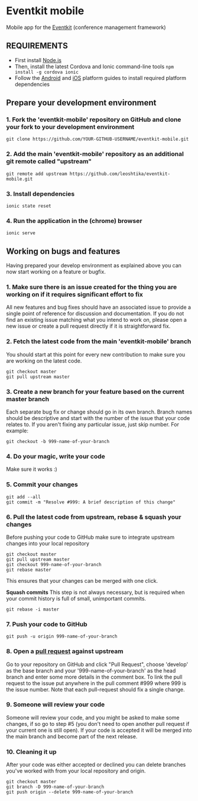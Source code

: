 Eventkit mobile 
========
Mobile app for the [Eventkit](https://github.com/leoshtika/eventkit) (conference management framework)


REQUIREMENTS
------------

- First install [Node.js](https://nodejs.org/en/)
- Then, install the latest Cordova and Ionic command-line tools `npm install -g cordova ionic`
- Follow the [Android](http://cordova.apache.org/docs/en/latest/guide/platforms/android/index.html) and [iOS](http://cordova.apache.org/docs/en/latest/guide/platforms/ios/index.html) platform guides to install required platform dependencies

Prepare your development environment
------------------------------------

### 1. Fork the 'eventkit-mobile' repository on GitHub and clone your fork to your development environment
```
git clone https://github.com/YOUR-GITHUB-USERNAME/eventkit-mobile.git
```

### 2. Add the main 'eventkit-mobile' repository as an additional git remote called "upstream"
```
git remote add upstream https://github.com/leoshtika/eventkit-mobile.git
```

### 3. Install dependencies
```
ionic state reset
```

### 4. Run the application in the (chrome) browser
```
ionic serve
```


Working on bugs and features
----------------------------
Having prepared your develop environment as explained above you can now start working on a feature or bugfix.

### 1. Make sure there is an issue created for the thing you are working on if it requires significant effort to fix
All new features and bug fixes should have an associated issue to provide a single point of reference for discussion 
and documentation.
If you do not find an existing issue matching what you intend to work on, please open a new issue or create 
a pull request directly if it is straightforward fix.

### 2. Fetch the latest code from the main 'eventkit-mobile' branch
You should start at this point for every new contribution to make sure you are working on the latest code.
```
git checkout master
git pull upstream master
```

### 3. Create a new branch for your feature based on the current master branch
Each separate bug fix or change should go in its own branch. Branch names should be descriptive and start with the 
number of the issue that your code relates to. If you aren't fixing any particular issue, just skip number. For example:
```
git checkout -b 999-name-of-your-branch
```

### 4. Do your magic, write your code
Make sure it works :)

### 5. Commit your changes
```
git add --all
git commit -m "Resolve #999: A brief description of this change"
```

### 6. Pull the latest code from upstream, rebase & squash your changes
Before pushing your code to GitHub make sure to integrate upstream changes into your local repository
```
git checkout master
git pull upstream master
git checkout 999-name-of-your-branch
git rebase master
```
This ensures that your changes can be merged with one click. 

**Squash commits** 
This step is not always necessary, but is required when your commit history is full of small, unimportant commits.
```
git rebase -i master
```

### 7. Push your code to GitHub
```
git push -u origin 999-name-of-your-branch
```

### 8. Open a [pull request](https://help.github.com/articles/creating-a-pull-request-from-a-fork/) against upstream
Go to your repository on GitHub and click "Pull Request", choose 'develop' as the base branch and your '999-name-of-your-branch' as the head branch and enter some more details in the comment box. To link the pull request to the issue put anywhere in the pull comment #999 where 999 is the issue number.
Note that each pull-request should fix a single change.

### 9. Someone will review your code
Someone will review your code, and you might be asked to make some changes, if so go to step #5 
(you don't need to open another pull request if your current one is still open). 
If your code is accepted it will be merged into the main branch and become part of the next release.

### 10. Cleaning it up
After your code was either accepted or declined you can delete branches you've worked with from your local repository and origin.
```
git checkout master
git branch -D 999-name-of-your-branch
git push origin --delete 999-name-of-your-branch
```

